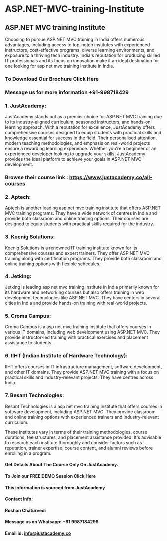 # ASP.NET-MVC-training-Institute
## ASP.NET MVC training Institute
Choosing to pursue ASP.NET MVC training in India offers numerous advantages, including access to top-notch institutes with experienced instructors, cost-effective programs, diverse learning environments, and exposure to a thriving tech industry. India's reputation for producing skilled IT professionals and its focus on innovation make it an ideal destination for one looking for asp net mvc training institute in India.

### To Download Our Brochure Click Here
### Message us for more information +91-998718429

### 1. JustAcademy:
 JustAcademy stands out as a premier choice for ASP.NET MVC training due to its industry-aligned curriculum, seasoned instructors, and hands-on learning approach. With a reputation for excellence, JustAcademy offers comprehensive courses designed to equip students with practical skills and knowledge essential for success in the field. Their personalised attention, modern teaching methodologies, and emphasis on real-world projects ensure a rewarding learning experience. Whether you're a beginner or an experienced developer looking to upgrade your skills, JustAcademy provides the ideal platform to achieve your goals in ASP.NET MVC development.

### Browse their course link : https://www.justacademy.co/all-courses 

### 2. Aptech:
   Aptech is another leading asp net mvc training institute that offers ASP.NET MVC training programs. They have a wide network of centres in India and provide both classroom and online training options. Their courses are designed to equip students with practical skills required for the industry.

### 3. Koenig Solutions:
   Koenig Solutions is a renowned IT training institute known for its comprehensive courses and expert trainers. They offer ASP.NET MVC training along with certification programs. They provide both classroom and online training options with flexible schedules.

### 4. Jetking:
   Jetking is leading asp net mvc training institute in India primarily known for its hardware and networking courses but also offers training in web development technologies like ASP.NET MVC. They have centers in several cities in India and provide hands-on training with real-world projects.

### 5. Croma Campus:
   Croma Campus is a asp net mvc training institute that offers courses in various IT domains, including web development using ASP.NET MVC. They provide instructor-led training with practical exercises and placement assistance to students.

### 6. IIHT (Indian Institute of Hardware Technology):
   IIHT offers courses in IT infrastructure management, software development, and other IT domains. They provide ASP.NET MVC training with a focus on practical skills and industry-relevant projects. They have centres across India.

### 7. Besant Technologies:
   Besant Technologies is a asp net mvc training institute that offers courses in software development, including ASP.NET MVC. They provide classroom and online training options with experienced trainers and industry-relevant curriculum.

These institutes vary in terms of their training methodologies, course durations, fee structures, and placement assistance provided. It's advisable to research each institute thoroughly and consider factors such as reputation, trainer expertise, course content, and alumni reviews before enrolling in a program. 

#### Get Details About The Course Only On JustAcademy.
#### To Join our FREE DEMO Session Click Here
#### This information is sourced from JustAcademy
#### Contact Info:
#### Roshan Chaturvedi
#### Message us on Whatsapp: +91 9987184296
#### Email id: info@justacademy.co
